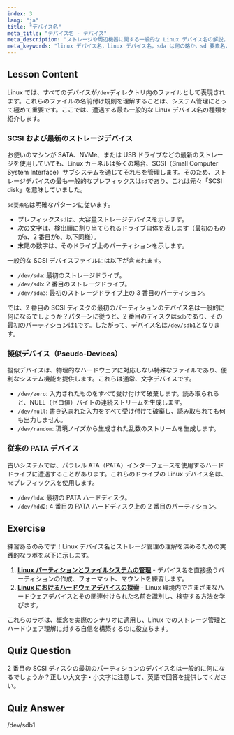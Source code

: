 ```yaml
---
index: 3
lang: "ja"
title: "デバイス名"
meta_title: "デバイス名 - デバイス"
meta_description: "ストレージや周辺機器に関する一般的な Linux デバイス名の解説。SCSI ディスク（sda など）の命名規則、sda の意味、/dev/null のような疑似デバイスについて説明します。"
meta_keywords: "linux デバイス名，linux デバイス名，sda は何の略か，sd 要素名，2 番目の SCSI ディスクの最初のパーティションの一般的なデバイス名は何か，/dev, SCSI デバイス，疑似デバイス，PATA デバイス"
---
```


## Lesson Content

Linux では、すべてのデバイスが`/dev`ディレクトリ内のファイルとして表現されます。これらのファイルの名前付け規則を理解することは、システム管理にとって極めて重要です。ここでは、遭遇する最も一般的な Linux デバイス名の種類を紹介します。

### SCSI および最新のストレージデバイス

お使いのマシンが SATA、NVMe、または USB ドライブなどの最新のストレージを使用していても、Linux カーネルは多くの場合、SCSI（Small Computer System Interface）サブシステムを通じてそれらを管理します。そのため、ストレージデバイスの最も一般的なプレフィックスは`sd`であり、これは元々「SCSI disk」を意味していました。

`sd要素名`は明確なパターンに従います。

- プレフィックス`sd`は、大容量ストレージデバイスを示します。
- 次の文字は、検出順に割り当てられるドライブ自体を表します（最初のものが`a`、2 番目が`b`、以下同様）。
- 末尾の数字は、そのドライブ上のパーティションを示します。

一般的な SCSI デバイスファイルには以下が含まれます。

- `/dev/sda`: 最初のストレージドライブ。
- `/dev/sdb`: 2 番目のストレージドライブ。
- `/dev/sda3`: 最初のストレージドライブ上の 3 番目のパーティション。

では、2 番目の SCSI ディスクの最初のパーティションのデバイス名は一般的に何になるでしょうか？パターンに従うと、2 番目のディスクは`sdb`であり、その最初のパーティションは`1`です。したがって、デバイス名は`/dev/sdb1`となります。

### 擬似デバイス（Pseudo-Devices）

擬似デバイスは、物理的なハードウェアに対応しない特殊なファイルであり、便利なシステム機能を提供します。これらは通常、文字デバイスです。

- `/dev/zero`: 入力されたものをすべて受け付けて破棄します。読み取られると、NULL（ゼロ値）バイトの連続ストリームを生成します。
- `/dev/null`: 書き込まれた入力をすべて受け付けて破棄し、読み取られても何も出力しません。
- `/dev/random`: 環境ノイズから生成された乱数のストリームを生成します。

### 従来の PATA デバイス

古いシステムでは、パラレル ATA（PATA）インターフェースを使用するハードドライブに遭遇することがあります。これらのドライブの Linux デバイス名は、`hd`プレフィックスを使用します。

- `/dev/hda`: 最初の PATA ハードディスク。
- `/dev/hdd2`: 4 番目の PATA ハードディスク上の 2 番目のパーティション。

## Exercise

練習あるのみです！Linux デバイス名とストレージ管理の理解を深めるための実践的なラボを以下に示します。

1. **[Linux パーティションとファイルシステムの管理](https://labex.io/ja/labs/comptia-manage-linux-partitions-and-filesystems-590845)** - デバイス名を直接扱うパーティションの作成、フォーマット、マウントを練習します。
2. **[Linux におけるハードウェアデバイスの探索](https://labex.io/ja/labs/comptia-explore-hardware-devices-in-linux-590861)** - Linux 環境内でさまざまなハードウェアデバイスとその関連付けられた名前を識別し、検査する方法を学びます。

これらのラボは、概念を実際のシナリオに適用し、Linux でのストレージ管理とハードウェア理解に対する自信を構築するのに役立ちます。

## Quiz Question

2 番目の SCSI ディスクの最初のパーティションのデバイス名は一般的に何になるでしょうか？正しい大文字・小文字に注意して、英語で回答を提供してください。

## Quiz Answer

/dev/sdb1
